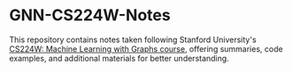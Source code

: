 # GNN-CS224W-Notes

This repository contains notes taken following Stanford University's [CS224W: Machine Learning with Graphs course](https://web.stanford.edu/class/cs224w/index.html#content), offering summaries, code examples, and additional materials for better understanding.​